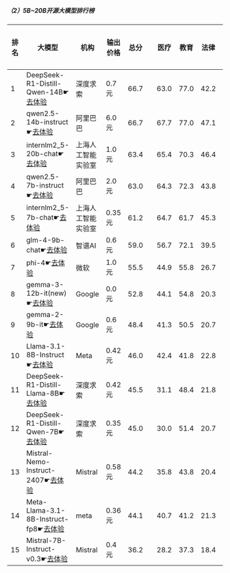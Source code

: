 ##### （2）5B~20B开源大模型排行榜
|排名|大模型|机构|输出价格|总分| |医疗|教育|法律|行政公务|心理健康|推理与数学计算|语言与指令遵从|
|---|-----|---|-------|---|-|----|---|---|------|-------|-----------|------------|
|1|DeepSeek-R1-Distill-Qwen-14B☛[去体验](https://easyllm.site/static/modelcompare.html?type=open-source)|深度求索|0.7元|66.7| |                    63.0|77.0|42.2|                    68.0|55.6|                    82.3|78.7|
|2|qwen2.5-14b-instruct☛[去体验](https://easyllm.site/static/modelcompare.html?type=open-source)|阿里巴巴|6.0元|66.7| |                    67.7|77.0|47.1|                    67.0|56.1|                    71.7|79.9|
|3|internlm2_5-20b-chat☛[去体验](https://easyllm.site/static/modelcompare.html?type=open-source)|上海人工智能实验室|1.0元|63.4| |                    65.4|70.3|46.4|                    66.4|52.7|                    65.3|77.2|
|4|qwen2.5-7b-instruct☛[去体验](https://easyllm.site/static/modelcompare.html?type=open-source)|阿里巴巴|2.0元|63.0| |                    64.3|72.3|43.8|                    59.6|56.0|                    68.5|76.1|
|5|internlm2_5-7b-chat☛[去体验](https://easyllm.site/static/modelcompare.html?type=open-source)|上海人工智能实验室|0.35元|61.2| |                    64.7|61.7|45.3|                    62.4|51.0|                    66.9|76.3|
|6|glm-4-9b-chat☛[去体验](https://easyllm.site/static/modelcompare.html?type=open-source)|智谱AI|0.6元|59.0| |                    56.7|72.1|39.5|                    64.1|47.1|                    61.7|71.7|
|7|phi-4☛[去体验](https://easyllm.site/static/modelcompare.html?type=open-source)|微软|1.0元|55.5| |                    44.9|55.8|26.7|                    66.1|43.2|                    78.2|73.7|
|8|gemma-3-12b-it(new)☛[去体验](https://easyllm.site/static/modelcompare.html?type=open-source)|Google|0.0元|52.8| |                    44.1|54.8|20.3|                    59.0|41.1|                    78.8|71.6|
|9|gemma-2-9b-it☛[去体验](https://easyllm.site/static/modelcompare.html?type=open-source)|Google|0.6元|48.4| |                    41.3|50.5|20.7|                    53.6|41.6|                    59.4|71.5|
|10|Llama-3.1-8B-Instruct☛[去体验](https://easyllm.site/static/modelcompare.html?type=open-source)|Meta|0.42元|46.0| |                    42.4|41.8|22.8|                    49.6|37.2|                    62.0|65.8|
|11|DeepSeek-R1-Distill-Llama-8B☛[去体验](https://easyllm.site/static/modelcompare.html?type=open-source)|深度求索|0.42元|45.5| |                    31.1|48.4|21.8|                    49.9|31.9|                    70.4|64.8|
|12|DeepSeek-R1-Distill-Qwen-7B☛[去体验](https://easyllm.site/static/modelcompare.html?type=open-source)|深度求索|0.35元|45.0| |                    30.0|51.4|20.7|                    48.8|30.4|                    72.2|61.2|
|13|Mistral-Nemo-Instruct-2407☛[去体验](https://easyllm.site/static/modelcompare.html?type=open-source)|Mistral|0.58元|44.2| |                    35.8|43.8|20.4|                    42.4|33.0|                    64.6|69.1|
|14|Meta-Llama-3.1-8B-Instruct-fp8☛[去体验](https://easyllm.site/static/modelcompare.html?type=open-source)|meta|0.36元|44.1| |                    40.7|41.2|21.3|                    43.2|34.0|                    62.7|65.7|
|15|Mistral-7B-Instruct-v0.3☛[去体验](https://easyllm.site/static/modelcompare.html?type=open-source)|Mistral|0.4元|36.2| |                    28.2|37.3|18.4|                    40.9|28.9|                    39.9|60.0|
    
